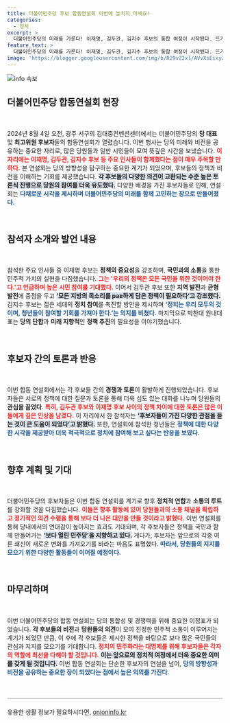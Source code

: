 ```yaml
---
title: 더불어민주당 후보 합동연설회 이번에 놓치지 마세요!
categories:
  - 정치
excerpt: >
  더불어민주당의 미래를 가른다! 이재명, 김두관, 김지수 후보의 통합 여정이 시작됐다. 뜨거운 합동연설회의 현장을 만나보세요!
feature_text: >
  더불어민주당의 미래를 가른다! 이재명, 김두관, 김지수 후보의 통합 여정이 시작됐다. 뜨거운 합동연설회의 현장을 만나보세요!
image: 'https://blogger.googleusercontent.com/img/b/R29vZ2xl/AVvXsEixyZcFfHzMRdzZMjFBmAUKJYCLCGyLL1o632UiGVXcaFdKo_bkvkuCioo0uUKlGfBVcT3P84aROyZIXSBEx3Aw5nCQ3pTgDom1WDC4m8eifvWiAmWEEVb4x6G_l8C0QH225ldMjyaFvpxGEBGNO37VmDTDMHGhJPq73UglMfDca1-0aw/s1600/blogspot.png'
---
```


<p><img src="https://blogger.googleusercontent.com/img/b/R29vZ2xl/AVvXsEixyZcFfHzMRdzZMjFBmAUKJYCLCGyLL1o632UiGVXcaFdKo_bkvkuCioo0uUKlGfBVcT3P84aROyZIXSBEx3Aw5nCQ3pTgDom1WDC4m8eifvWiAmWEEVb4x6G_l8C0QH225ldMjyaFvpxGEBGNO37VmDTDMHGhJPq73UglMfDca1-0aw/s1600/blogspot.png" alt="info 속보" /></p>

<h2 data-ke-size="size26">더불어민주당 합동연설회 현장</h2>

<p data-ke-size="size16">&nbsp;</p>  

<p data-ke-size="size16">2024년 8월 4일 오전, 광주 서구의 김대중컨벤션센터에서는 더불어민주당의 <b>당 대표</b> 및 <b>최고위원 후보자</b>들의 합동연설회가 열렸습니다. 이번 행사는 당의 미래와 비전을 공유하는 중요한 자리로, 많은 당원들과 일반 시민들이 모여 뜻깊은 시간을 보냈습니다. <b><span style="color: #ee2323;">이 자리에는 이재명, 김두관, 김지수 후보 등 주요 인사들이 함께했다는 점이 매우 주목할 만하다.</span></b> 본 연설회는 당의 방향성을 탐구하는 중요한 계기가 되었으며, 후보들의 정책과 비전을 이해하는 기회를 제공했습니다. <b><span style="background-color: #21538527;">각 후보들의 다양한 의견이 교환되는 수준 높은 토론식 진행으로 당원의 참여를 더욱 유도했다.</span></b> 다양한 배경을 가진 후보자들로 인해, 연설회는 <b><span style="color: #1a5490;">다채로운 시각을 제시하며 더불어민주당의 미래를 함께 고민하는 장으로 만들어졌다.</span></b></p> 

<p data-ke-size="size16">&nbsp;</p>

<h2 data-ke-size="size26">참석자 소개와 발언 내용</h2>

<p data-ke-size="size16">&nbsp;</p>

<p data-ke-size="size16">참석한 주요 인사들 중 이재명 후보는 <b>정책의 중요성</b>을 강조하며, <b>국민과의 소통</b>을 통한 민주적 가치의 실현을 다짐했습니다. <b><span style="color: #ee2323;">그는 '우리의 정책은 모든 국민을 위한 것이어야 한다.'고 언급하며 높은 시민 참여를 기대했다.</span></b> 이어서 김두관 후보 또한 <b>지역 발전</b>과 <b>균형 발전</b>에 중점을 두고 <b><span style="background-color: #21538527;">‘모든 지방의 목소리를 рав하게 담은 정책이 필요하다‘고 강조했다.</span></b> 김지수 후보는 젊은 세대의 <b>정치 참여</b>를 촉진할 방안을 제시하며 <b><span style="color: #1a5490;">‘정치는 우리 모두의 것이며, 청년들이 참여할 기회를 가져야 한다.’는 의지를 비쳤다.</span></b> 마지막으로 박찬대 원내대표는 <b>당의 단합</b>과 <b>미래 지향적</b>인 <b>정책 추진</b>의 필요성을 이야기했습니다.</p> 

<p data-ke-size="size16">&nbsp;</p>

<h2 data-ke-size="size26">후보자 간의 토론과 반응</h2>

<p data-ke-size="size16">&nbsp;</p>

<p data-ke-size="size16">이번 합동 연설회에서는 각 후보들 간의 <b>경쟁과 토론</b>이 활발하게 진행되었습니다. 후보자들은 서로의 정책에 대한 질문과 토론을 통해 더욱 심도 있는 대화를 나누며 당원들의 <b>관심을 끌었다</b>. <b><span style="color: #ee2323;">특히, 김두관 후보와 이재명 후보 사이의 정책 차이에 대한 토론은 많은 이들에게 깊은 인상을 남겼다.</span></b> 이 자리에서 한 참석자는 <b><span style="background-color: #21538527;">‘후보자들이 가진 다양한 관점을 듣는 것이 큰 도움이 되었다’고 밝혔다.</span></b> 또한, 연설회에 참석한 청년들은 <b><span style="color: #1a5490;">정책에 대한 다양한 시각을 제공받아 더욱 적극적으로 정치에 참여해 보고 싶다는 반응을 보였다.</span></b></p> 

<p data-ke-size="size16">&nbsp;</p>

<h2 data-ke-size="size26">향후 계획 및 기대</h2>

<p data-ke-size="size16">&nbsp;</p>

<p data-ke-size="size16">더불어민주당의 후보자들은 이번 합동 연설회를 계기로 향후 <b>정치적 연합</b>과 <b>소통의 루트</b>를 강화할 것을 다짐했습니다. <b><span style="color: #ee2323;">이들은 향후 활동에 있어 당원들과의 소통 채널을 확립하고 정기적인 의견 수렴을 통해 보다 더 나은 대안을 만들 것이라고 밝혔다.</span></b> 이번 연설회를 통해 당내에서의 연대감이 높아지는 효과도 기대되며, 각 후보자들은 정책을 국민과 함께 만들어가는 <b><span style="background-color: #21538527;">‘보다 열린 민주당’을 지향하고 있다.</span></b> 게다가, 후보자는 앞으로의 각종 여론 쇄신이 새로운  변화를 가져오기를 바라는 마음도 표명했다. <b><span style="color: #1a5490;">따라서, 당원들의 지지를 모으기 위한 다양한 활동들이 이어질 예정이다.</span></b></p> 

<p data-ke-size="size16">&nbsp;</p>

<h2 data-ke-size="size26">마무리하며</h2>

<p data-ke-size="size16">&nbsp;</p>

<p data-ke-size="size16">이번 더불어민주당의 합동 연설회는 당의 통합성 및 경쟁력을 위해 중요한 이정표가 되었습니다. <b>각 후보들의 비전</b>과 <b>당원들의 의견</b>이 모여 진정한 민주적 소통이 이루어지는 계기가 되었던 만큼, 이 후에 각 후보들은 제시한 정책을 바탕으로 보다 많은 국민들의 관심과 지지를 모으기를 기대합니다. <b><span style="color: #ee2323;">정치의 민주화라는 대명제를 위해 후보자들은 각자의 역할에 최선을 다해야 할 것입니다.</span></b> <b><span style="background-color: #21538527;">이는 앞으로의 정치적 여정에서 더욱 중요한 의미를 갖게 될 것입니다.</span></b> 이번 합동 연설회는 단순한 후보자의 연설을 넘어, <b><span style="color: #1a5490;">당의 방향성과 비전을 공유하는 중요한 장이 되었다는 점에서 높은 의의를 가진다.</span></b></p> 

<p data-ke-size="size16">&nbsp;</p> 

<hr style="height: 2px; border: none; background-color: #ccc; margin: 20px 0;"/>
유용한 생활 정보가 필요하시다면, <a href="https://onioninfo.kr" rel="dofollow">onioninfo.kr</a>


